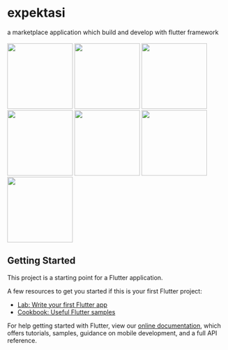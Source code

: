 # expektasi

a marketplace application which build and develop with flutter framework
<br>
<br>
<img src="https://cdn.discordapp.com/attachments/1008921423915532368/1021970042532929586/Screenshot_2022-09-21-08-33-52-99_e3b9f1da50c997bd334cb648a5a4a094.jpg" width="150" >
<img src="https://cdn.discordapp.com/attachments/1008921423915532368/1021970042759413851/Screenshot_2022-09-21-08-34-04-88_e3b9f1da50c997bd334cb648a5a4a094.jpg" width="150">
<img src="https://cdn.discordapp.com/attachments/1008921423915532368/1021970043732496465/Screenshot_2022-09-21-08-36-06-19_e3b9f1da50c997bd334cb648a5a4a094.jpg" width="150">
<img src="https://cdn.discordapp.com/attachments/1008921423915532368/1021970042969137224/Screenshot_2022-09-21-08-35-24-00_e3b9f1da50c997bd334cb648a5a4a094.jpg" width="150">
<img src="https://cdn.discordapp.com/attachments/1008921423915532368/1021970043984167022/Screenshot_2022-09-21-08-36-42-68_e3b9f1da50c997bd334cb648a5a4a094.jpg" width="150">
<img src="https://cdn.discordapp.com/attachments/1008921423915532368/1021970043229192222/Screenshot_2022-09-21-08-35-28-87_e3b9f1da50c997bd334cb648a5a4a094.jpg" width="150">
<img src="https://cdn.discordapp.com/attachments/1008921423915532368/1021970043510194186/Screenshot_2022-09-21-08-35-49-21_e3b9f1da50c997bd334cb648a5a4a094.jpg" width="150">

## Getting Started

This project is a starting point for a Flutter application.

A few resources to get you started if this is your first Flutter project:

- [Lab: Write your first Flutter app](https://flutter.dev/docs/get-started/codelab)
- [Cookbook: Useful Flutter samples](https://flutter.dev/docs/cookbook)

For help getting started with Flutter, view our
[online documentation](https://flutter.dev/docs), which offers tutorials,
samples, guidance on mobile development, and a full API reference.
